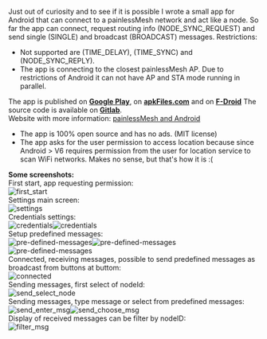Just out of curiosity and to see if it is possible I wrote a small app for Android that can connect to a painlessMesh network and act like a node.
So far the app can connect, request routing info (NODE_SYNC_REQUEST) and send single (SINGLE) and broadcast (BROADCAST) messages. 
Restrictions:
- Not supported are (TIME_DELAY), (TIME_SYNC) and (NODE_SYNC_REPLY). 
- The app is connecting to the closest painlessMesh AP. Due to restrictions of Android it can not have AP and STA mode running in parallel.

The app is published on **[Google Play](https://play.google.com/store/apps/details?id=tk.giesecke.painlessmesh)**, on **[apkFiles.com](https://www.apkfiles.com/apk-595242/painlessmesh-listener)** and on **[F-Droid](https://f-droid.org/packages/tk.giesecke.painlessmesh/)**
The source code is available on **[Gitlab](https://gitlab.com/beegee1962/painlessmesh_android)**.    
Website with more information: [painlessMesh and Android](https://desire.giesecke.tk/index.php/2019/04/09/painlessmesh-and-android/)

- The app is 100% open source and has no ads. (MIT license)
- The app asks for the user permission to access location because since Android > V6 requires permission from the user for location service to scan WiFi networks. Makes no sense, but that's how it is :(

**Some screenshots:**    
First start, app requesting permission:    
![first_start](images/1-start.png)   
Settings main screen:    
![settings](images/2-1-settings.png)    
Credentials settings:    
![credentials](images/2-2-credentials.png)![credentials](images/2-3-credentials.png)    
Setup predefined messages:    
![pre-defined-messages](images/3-1-messages.png)![pre-defined-messages](images/3-2-messages.png)![pre-defined-messages](images/3-3-messages.png)    
Connected, receiving messages, possible to send predefined messages as broadcast from buttons at buttom:    
![connected](images/4-connected.png)    
Sending messages, first select of nodeId:    
![send_select_node](images/6-send-1.png)    
Sending messages, type message or select from predefined messages:    
![send_enter_msg](images/6-send-2.png)![send_choose_msg](images/6-send-3.png)    
Display of received messages can be filter by nodeID:    
![filter_msg](images/7-filter.png)    